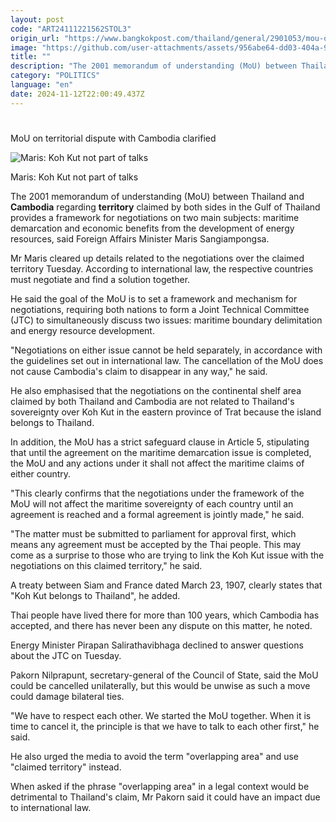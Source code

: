 ```yaml
---
layout: post
code: "ART24111221562STOL3"
origin_url: "https://www.bangkokpost.com/thailand/general/2901053/mou-on-territorial-dispute-with-cambodia-clarified"
image: "https://github.com/user-attachments/assets/956abe64-dd03-404a-9bac-0541d6597b21"
title: ""
description: "The 2001 memorandum of understanding (MoU) between Thailand and  Cambodia  regarding  territory  claimed by both sides in the Gulf of Thailand provides a framework for negotiations on two main subjects: maritime demarcation and economic benefits from the development of energy resources, said Foreign Affairs Minister Maris Sangiampongsa."
category: "POLITICS"
language: "en"
date: 2024-11-12T22:00:49.437Z
---
```


# 

MoU on territorial dispute with Cambodia clarified

![Maris: Koh Kut not part of talks](https://github.com/user-attachments/assets/5762df69-1fbc-4940-b283-757d0e9f3a6f)

Maris: Koh Kut not part of talks

The 2001 memorandum of understanding (MoU) between Thailand and **Cambodia** regarding **territory** claimed by both sides in the Gulf of Thailand provides a framework for negotiations on two main subjects: maritime demarcation and economic benefits from the development of energy resources, said Foreign Affairs Minister Maris Sangiampongsa.

Mr Maris cleared up details related to the negotiations over the claimed territory Tuesday. According to international law, the respective countries must negotiate and find a solution together.

He said the goal of the MoU is to set a framework and mechanism for negotiations, requiring both nations to form a Joint Technical Committee (JTC) to simultaneously discuss two issues: maritime boundary delimitation and energy resource development.

"Negotiations on either issue cannot be held separately, in accordance with the guidelines set out in international law. The cancellation of the MoU does not cause Cambodia's claim to disappear in any way," he said.

He also emphasised that the negotiations on the continental shelf area claimed by both Thailand and Cambodia are not related to Thailand's sovereignty over Koh Kut in the eastern province of Trat because the island belongs to Thailand.

In addition, the MoU has a strict safeguard clause in Article 5, stipulating that until the agreement on the maritime demarcation issue is completed, the MoU and any actions under it shall not affect the maritime claims of either country.

"This clearly confirms that the negotiations under the framework of the MoU will not affect the maritime sovereignty of each country until an agreement is reached and a formal agreement is jointly made," he said.

"The matter must be submitted to parliament for approval first, which means any agreement must be accepted by the Thai people. This may come as a surprise to those who are trying to link the Koh Kut issue with the negotiations on this claimed territory," he said.

A treaty between Siam and France dated March 23, 1907, clearly states that "Koh Kut belongs to Thailand", he added.

Thai people have lived there for more than 100 years, which Cambodia has accepted, and there has never been any dispute on this matter, he noted.

Energy Minister Pirapan Salirathavibhaga declined to answer questions about the JTC on Tuesday.

Pakorn Nilprapunt, secretary-general of the Council of State, said the MoU could be cancelled unilaterally, but this would be unwise as such a move could damage bilateral ties.

"We have to respect each other. We started the MoU together. When it is time to cancel it, the principle is that we have to talk to each other first," he said.

He also urged the media to avoid the term "overlapping area" and use "claimed territory" instead.

When asked if the phrase "overlapping area" in a legal context would be detrimental to Thailand's claim, Mr Pakorn said it could have an impact due to international law.